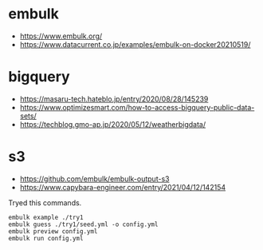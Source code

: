 # embulk
- https://www.embulk.org/
- https://www.datacurrent.co.jp/examples/embulk-on-docker20210519/

# bigquery
- https://masaru-tech.hateblo.jp/entry/2020/08/28/145239
- https://www.optimizesmart.com/how-to-access-bigquery-public-data-sets/
- https://techblog.gmo-ap.jp/2020/05/12/weatherbigdata/

# s3
- https://github.com/embulk/embulk-output-s3
- https://www.capybara-engineer.com/entry/2021/04/12/142154

Tryed this commands.

```
embulk example ./try1
embulk guess ./try1/seed.yml -o config.yml
embulk preview config.yml
embulk run config.yml
```
